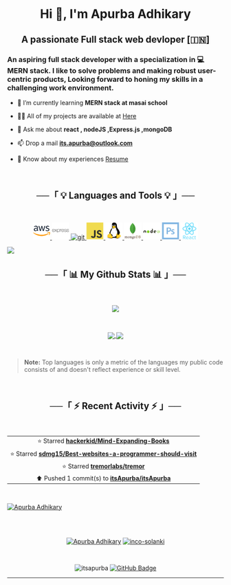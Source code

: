 <h1 align="center">Hi 👋, I'm Apurba Adhikary</h1>
<h2 align="center">A passionate Full stack web devloper [🇮🇳]</h2>
<h3 align="left">An aspiring full stack developer with a specialization in 💻 MERN stack. I like to solve problems and making robust user-centric products, Looking forward to honing my skills in a challenging work environment.</h3>

- 🌱 I’m currently learning **MERN stack at masai school**

- 👨‍💻 All of my projects are available at [Here](https://itsApurba.github.io#projects)

<!-- - 📝 I regularly write articles on [https://dev.to/inco](https://dev.to/inco) -->

- 💬 Ask me about **react , nodeJS ,Express.js ,mongoDB**

- 📫 Drop a mail **its.apurba@outlook.com**

- 📄 Know about my experiences [Resume](https://drive.google.com/file/d/1uV4QKOIX_pyOzzFSEvs21nA-TllwueMv/view?usp=sharing)

<br/>

<h2 align="center"> ──「 💡 Languages and Tools 💡 」──</h2>

<br/>

<p align="center"> <a href="https://aws.amazon.com" target="_blank" rel="noreferrer"> <img src="https://raw.githubusercontent.com/devicons/devicon/master/icons/amazonwebservices/amazonwebservices-original-wordmark.svg" alt="aws" width="40" height="40"/> </a> <a href="https://expressjs.com" target="_blank" rel="noreferrer"> <img src="https://raw.githubusercontent.com/devicons/devicon/master/icons/express/express-original-wordmark.svg" alt="express" width="40" height="40"/> </a> <a href="https://git-scm.com/" target="_blank" rel="noreferrer"> <img src="https://www.vectorlogo.zone/logos/git-scm/git-scm-icon.svg" alt="git" width="40" height="40"/> </a> <a href="https://developer.mozilla.org/en-US/docs/Web/JavaScript" target="_blank" rel="noreferrer"> <img src="https://raw.githubusercontent.com/devicons/devicon/master/icons/javascript/javascript-original.svg" alt="javascript" width="40" height="40"/> </a> <a href="https://www.linux.org/" target="_blank" rel="noreferrer"> <img src="https://raw.githubusercontent.com/devicons/devicon/master/icons/linux/linux-original.svg" alt="linux" width="40" height="40"/> </a> <a href="https://www.mongodb.com/" target="_blank" rel="noreferrer"> <img src="https://raw.githubusercontent.com/devicons/devicon/master/icons/mongodb/mongodb-original-wordmark.svg" alt="mongodb" width="40" height="40"/> </a> <a href="https://nodejs.org" target="_blank" rel="noreferrer"> <img src="https://raw.githubusercontent.com/devicons/devicon/master/icons/nodejs/nodejs-original-wordmark.svg" alt="nodejs" width="40" height="40"/> </a> <a href="https://www.photoshop.com/en" target="_blank" rel="noreferrer"> <img src="https://raw.githubusercontent.com/devicons/devicon/master/icons/photoshop/photoshop-line.svg" alt="photoshop" width="40" height="40"/> </a>  <a href="https://reactjs.org/" target="_blank" rel="noreferrer"> <img src="https://raw.githubusercontent.com/devicons/devicon/master/icons/react/react-original-wordmark.svg" alt="react" width="40" height="40"/> </a> </p>

<img src="https://user-images.githubusercontent.com/73097560/115834477-dbab4500-a447-11eb-908a-139a6edaec5c.gif">

<br/>

<h2 align="center"> ──「 📊 My Github Stats 📊 」──</h2>

<br/>

<!--
[![Apurba's GitHub stats](https://github-readme-stats.vercel.app/api?username=itsApurba&show_icons=true&count_private=true&hide=stars&theme=dark)](https://github.com/itsApurba)

[![Top Langs](https://github-readme-stats.vercel.app/api/top-langs/?username=itsApurba&layout=compact&theme=dark)](https://github.com/itsApurba)
 -->

<!-- <details align="center">
    <summary> <b> <samp> Most used languanges </samp></b></summary>
    <samp>
        <img align="middle"
            src="https://github-readme-stats.vercel.app/api/top-langs/?username=itsApurba&layout=compact&theme=dark" />
    </samp>
</details> -->

<!-- https://github.com/anuraghazra/github-readme-stats -->

<p align="center"><img align="center" Width="600px" src="https://github-readme-stats.vercel.app/api?username=itsapurba&show_icons=true&theme=dark&locale=en&count_private=true&hide=stars" />
</p>

<!-- https://github-readme-stats.vercel.app/api?username=itsApurba&show_icons=true&count_private=true&hide=stars&theme=dark -->

<br/>

<!-- https://streak-stats.demolab.com/ -->

<p align="center">
<a href="https://github.com/itsApurba">
  <img align="center" width="300px" src="https://github-readme-stats.vercel.app/api/top-langs/?username=itsApurba&layout=compact&langs_count=4&theme=dark" />
</a>
<a href="https://github.com/itsApurba">
  <img align="center" width="300px" src="https://streak-stats.demolab.com?user=itsApurba&theme=dark" />
</a>
</p>

<br/>

> <b>Note:</b> Top languages is only a metric of the languages my public code consists of and doesn't reflect experience or skill level.

<br/>

<!-- https://github.com/jamesgeorge007/github-activity-readme -->

<!-- https://github.com/jamesgeorge007/jamesgeorge007/blob/master/README.md?plain=1 -->

<!-- <details>
  <summary>Epcot Center</summary>
  <p>Epcot is a theme park at Walt Disney World Resort featuring exciting attractions, international pavilions, award-winning fireworks and seasonal special events.</p>
</details> -->

<h2 align="center"> ──「 ⚡ Recent Activity ⚡ 」──</h2>

<br/>

<table align="center">
  <tbody>
  <!--RECENT_ACTIVITY:start-->
<tr><td align="center">⭐ Starred <a href="https://github.com/hackerkid/Mind-Expanding-Books"><b>hackerkid/Mind-Expanding-Books</b></a></td></tr>
<tr><td align="center">⭐ Starred <a href="https://github.com/sdmg15/Best-websites-a-programmer-should-visit"><b>sdmg15/Best-websites-a-programmer-should-visit</b></a></td></tr>
<tr><td align="center">⭐ Starred <a href="https://github.com/tremorlabs/tremor"><b>tremorlabs/tremor</b></a></td></tr>
<tr><td align="center">⬆️ Pushed 1 commit(s) to <a href="https://github.com/itsApurba/itsApurba"><b>itsApurba/itsApurba</b></a></td></tr>
  <!--RECENT_ACTIVITY:end-->
  </tbody>
</table>

<br/>

<a href="https://github.com/itsApurba"><img alt="Apurba Adhikary" src="https://activity-graph.herokuapp.com/graph?username=itsapurba&bg_color=0D1117&color=79fe96&line=79fe96&point=FFFFFF&hide_border=true" /></a>

<br/>
<br/>

<p align="center">
<a href="https://linkedin.com/in/apurba1212" target="blank"><img align="center" src="https://raw.githubusercontent.com/rahuldkjain/github-profile-readme-generator/master/src/images/icons/Social/linked-in-alt.svg" alt="Apurba Adhikary" height="30" width="40" /></a>
<a href="https://api.whatsapp.com/send?phone=+919062371141" target="blank"><img align="center" src="https://raw.githubusercontent.com/rahuldkjain/github-profile-readme-generator/master/src/images/icons/Social/whatsapp.svg" alt="inco-solanki" height="30" width="40" /></a>
<!-- <a href="https://t.me.c1gaar" target="blank"><img align="center" src="https://raw.githubusercontent.com/rahuldkjain/github-profile-readme-generator/master/src/images/icons/Social/hackerrank.svg" alt="vaibhavsolanki" height="30" width="40" /></a> -->
</p>

<!-- <h2 align="center"> ❤ Views and Followers </h2> -->
<br/>

<p align="center"> <img src="https://komarev.com/ghpvc/?username=itsapurba&label=Profile%20views&color=19b40e&style=flat-square" alt="itsapurba" /> 
<a href="https://github.com/itsApurba?tab=followers"><img src="https://img.shields.io/github/followers/itsApurba?label=Followers&style=social" alt="GitHub Badge"></a>
</p>

---
